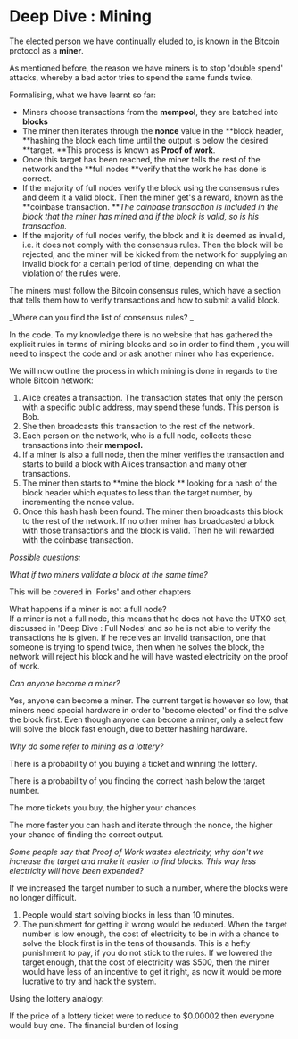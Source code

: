 # Deep Dive : Mining

The elected person we have continually eluded to, is known in the Bitcoin protocol as a **miner**.

As mentioned before, the reason we have miners is to stop 'double spend' attacks, whereby a bad actor tries to spend the same funds twice.

Formalising, what we have learnt so far:

* Miners choose transactions from the **mempool**, they are batched into **blocks**
* The miner then iterates through the **nonce** value in the **block header, **hashing the block each time until the output is below the desired **target. **This process is known as **Proof of work**.
* Once this target has been reached, the miner tells the rest of the network and the **full nodes **verify that the work he has done is correct.
* If the majority of full nodes verify the block using the consensus rules and deem it a valid block. Then the miner get's a reward, known as the **coinbase transaction. **_The coinbase transaction is included in the block that the miner has mined and if the block is valid, so is his transaction._
* If the majority of full nodes verify, the block and it is deemed as invalid, i.e. it does not comply with the consensus rules. Then the block will be rejected, and the miner will be kicked from the network for supplying an invalid block for a certain period of time, depending on what the violation of the rules were.

The miners must follow the Bitcoin consensus rules, which have a section that tells them how to verify transactions and how to submit a valid block.

_Where can you find the list of consensus rules? _

In the code. To my knowledge there is no website that has gathered the explicit rules in terms of mining blocks and so in order to find them , you will need to inspect the code and or ask another miner who has experience.

We will now outline the process in which mining is done in regards to the whole Bitcoin network:

1. Alice creates a transaction. The transaction states that only the person with a specific public address, may spend these funds. This person is Bob.
2. She then broadcasts this transaction to the rest of the network.
3. Each person on the network, who is a full node, collects these transactions into their **mempool.**
4. If a miner is also a full node, then the miner verifies the transaction and starts to build a block with Alices transaction and many other transactions.
5. The miner then starts to **mine the block ** looking for a hash of the block header which equates to less than the target number, by incrementing the nonce value. 
6. Once this hash hash been found. The miner then broadcasts this block to the rest of the network. If no other miner has broadcasted a block with those transactions and the block is valid. Then he will rewarded with the coinbase transaction.

_Possible questions:_

_What if two miners validate a block at the same time?_

This will be covered in 'Forks' and other chapters

What happens if a miner is not a full node?  
If a miner is not a full node, this means that he does not have the UTXO set, discussed in 'Deep Dive : Full Nodes' and so he is not able to verify the transactions he is given. If he receives an invalid transaction, one that someone is trying to spend twice, then when he solves the block, the network will reject his block and he will have wasted electricity on the proof of work.

_Can anyone become a miner?_

Yes, anyone can become a miner. The current target is however so low, that miners need special hardware in order to 'become elected' or find the solve the block first. Even though anyone can become a miner, only a select few will solve the block fast enough, due to better hashing hardware.

_Why do some refer to mining as a lottery?_

There is a probability of you buying a ticket and winning the lottery.

There is a probability of you finding the correct hash below the target number.

The more tickets you buy, the higher your chances

The more faster you can hash and iterate through the nonce, the higher your chance of finding the correct output.

_Some people say that Proof of Work wastes electricity, why don't we increase the target and make it easier to find blocks. This way less electricity will have been expended?_

If we increased the target number to such a number, where the blocks were no longer difficult.

1. People would start solving blocks in less than 10 minutes.
2. The punishment for getting it wrong would be reduced. When the target number is low enough, the cost of electricity to be in with a chance to solve the block first is in the tens of thousands. This is a hefty punishment to pay, if you do not stick to the rules. If we lowered the target enough, that the cost of electricity was $500, then the miner would have less of an incentive to get it right, as now it would be more lucrative to try and hack the system.

Using the lottery analogy:

If the price of a lottery ticket were to reduce to $0.00002 then everyone would buy one. The financial burden of losing  




